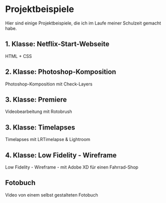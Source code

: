 # Projektbeispiele

Hier sind einige Projektbeispiele, die ich im Laufe meiner Schulzeit gemacht habe.

## 1. Klasse: Netflix-Start-Webseite

HTML + CSS

## 2. Klasse: Photoshop-Komposition

Photoshop-Komposition mit Check-Layers

## 3. Klasse: Premiere

Videobearbeitung mit Rotobrush

## 3. Klasse: Timelapses

Timelapses mit LRTimelapse & Lightroom

## 4. Klasse: Low Fidelity - Wireframe

Low Fidelity - Wireframe - mit Adobe XD für einen Fahrrad-Shop

## Fotobuch

Video von einem selbst gestalteten Fotobuch

